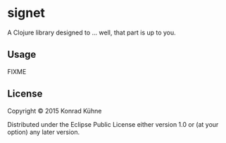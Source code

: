 # signet

A Clojure library designed to ... well, that part is up to you.

## Usage

FIXME

## License

Copyright © 2015 Konrad Kühne

Distributed under the Eclipse Public License either version 1.0 or (at
your option) any later version.
